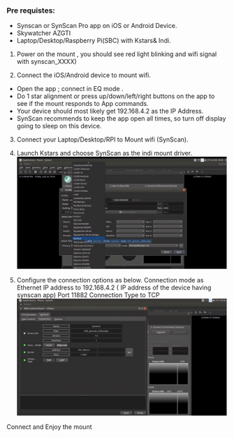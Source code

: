 ### Pre requistes:
* Synscan or SynScan Pro app on iOS or Android Device.
* Skywatcher AZGTI
* Laptop/Desktop/Raspberry Pi(SBC) with Kstars& Indi.
 
1. Power on  the mount , you should see red light blinking and wifi signal with synscan_XXXX)

2. Connect the iOS/Android device to mount wifi. 
  * Open the app ; connect in EQ mode .
  * Do 1 star alignment or press up/down/left/right buttons on the app to see if the mount responds to  App commands.  
  * Your device should most likely get 192.168.4.2 as the IP Address. 
  * SynScan recommends to keep the app open all times, so turn off display going to sleep on this device.
 
3. Connect your Laptop/Desktop/RPI to Mount wifi (SynScan). 

4. Launch Kstars and choose SynScan as the indi mount driver.
![Indi Mount Driver](https://github.com/tkottary/raspberry-pi-3/blob/master/kstars1.jpg)

5. Configure the connection options  as below.
Connection mode as Ethernet
IP address to 192.168.4.2 ( IP address of the device having synscan app)
Port 11882
Connection Type to TCP
![Ekos Connection Setting](https://github.com/tkottary/raspberry-pi-3/blob/master/kstars2.jpg)

Connect and Enjoy the mount
